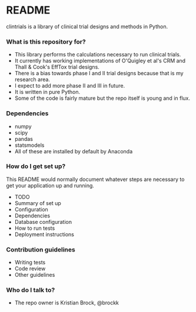 # README #

clintrials is a library of clinical trial designs and methods in Python.

### What is this repository for? ###

* This library performs the calculations necessary to run clinical trials.
* It currently has working implementations of O'Quigley et al's CRM and Thall & Cook's EffTox trial designs.
* There is a bias towards phase I and II trial designs because that is my research area.
* I expect to add more phase II and III in future.
* It is written in pure Python.
* Some of the code is fairly mature but the repo itself is young and in flux.

### Dependencies ###

* numpy
* scipy
* pandas
* statsmodels
* All of these are installed by default by Anaconda

### How do I get set up? ###

This README would normally document whatever steps are necessary to get your application up and running.

* TODO
* Summary of set up
* Configuration
* Dependencies
* Database configuration
* How to run tests
* Deployment instructions

### Contribution guidelines ###

* Writing tests
* Code review
* Other guidelines

### Who do I talk to? ###

* The repo owner is Kristian Brock, @brockk